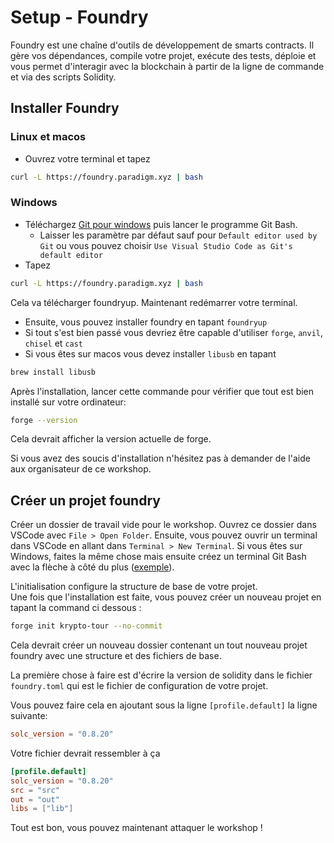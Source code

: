 # Setup - Foundry

Foundry est une chaîne d'outils de développement de smarts contracts. Il gère vos dépendances, compile votre projet, exécute des tests, déploie et vous permet d'interagir avec la blockchain à partir de la ligne de commande et via des scripts Solidity.

## Installer Foundry

### **Linux et macos**
- Ouvrez votre terminal et tapez

```sh
curl -L https://foundry.paradigm.xyz | bash
```

### **Windows**
- Téléchargez [Git pour windows](https://git-scm.com/downloads/win) puis lancer le programme Git Bash.
  - Laisser les paramètre par défaut sauf pour `Default editor used by Git` ou vous pouvez choisir `Use Visual Studio Code as Git's default editor`
- Tapez

```sh
curl -L https://foundry.paradigm.xyz | bash
```

Cela va télécharger foundryup.
Maintenant redémarrer votre terminal.

- Ensuite, vous pouvez installer foundry en tapant `foundryup`
- Si tout s'est bien passé vous devriez être capable d'utiliser `forge`, `anvil`, `chisel` et `cast`
- Si vous êtes sur macos vous devez installer `libusb` en tapant

```sh
brew install libusb
```

Après l'installation, lancer cette commande pour vérifier que tout est bien installé sur votre ordinateur:

```sh
forge --version
```

Cela devrait afficher la version actuelle de forge.

Si vous avez des soucis d'installation n'hésitez pas à demander de l'aide aux organisateur de ce workshop.

## Créer un projet foundry

Créer un dossier de travail vide pour le workshop.
Ouvrez ce dossier dans VSCode avec `File > Open Folder`.
Ensuite, vous pouvez ouvrir un terminal dans VSCode en allant dans `Terminal > New Terminal`.
Si vous êtes sur Windows, faites la même chose mais ensuite créez un terminal Git Bash avec la flèche à côté du plus ([exemple](https://code.visualstudio.com/docs/terminal/basics#_terminal-shells)).

L'initialisation configure la structure de base de votre projet.  
Une fois que l'installation est faite, vous pouvez créer un nouveau projet en tapant la command ci dessous :

```sh
forge init krypto-tour --no-commit
```

Cela devrait créer un nouveau dossier contenant un tout nouveau projet foundry avec une structure et des fichiers de base.

La première chose à faire est d'écrire la version de solidity dans le fichier `foundry.toml` qui est le fichier de configuration de votre projet.

Vous pouvez faire cela en ajoutant sous la ligne `[profile.default]` la ligne suivante:

```toml
solc_version = "0.8.20"
```

Votre fichier devrait ressembler à ça

```toml
[profile.default]
solc_version = "0.8.20"
src = "src"
out = "out"
libs = ["lib"]
```

Tout est bon, vous pouvez maintenant attaquer le workshop !
